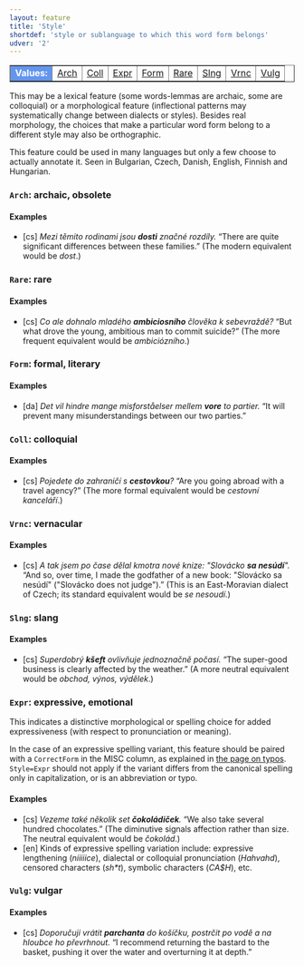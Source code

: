 ```yaml
---
layout: feature
title: 'Style'
shortdef: 'style or sublanguage to which this word form belongs'
udver: '2'
---
```


<table class="typeindex" border="1">
<tr>
  <td style="background-color:cornflowerblue;color:white"><strong>Values:</strong> </td>
  <td><a href="#Arch">Arch</a></td>
  <td><a href="#Coll">Coll</a></td>
  <td><a href="#Expr">Expr</a></td>
  <td><a href="#Form">Form</a></td>
  <td><a href="#Rare">Rare</a></td>
  <td><a href="#Slng">Slng</a></td>
  <td><a href="#Vrnc">Vrnc</a></td>
  <td><a href="#Vulg">Vulg</a></td>
</tr>
</table>

This
may be a lexical feature (some words-lemmas are archaic, some are
colloquial) or a morphological feature (inflectional patterns may
systematically change between dialects or styles).
Besides real morphology, the choices that make a particular word form
belong to a different style may also be orthographic.

This feature could be used
in many languages but only a few choose to actually annotate it. Seen
in Bulgarian, Czech, Danish, English, Finnish and Hungarian.

### <a name="Arch">`Arch`</a>: archaic, obsolete

#### Examples

* [cs] _Mezi těmito rodinami jsou <b>dosti</b> značné rozdíly._ “There are quite significant differences between these families.”
  (The modern equivalent would be _dost_.)

### <a name="Rare">`Rare`</a>: rare

#### Examples

* [cs] _Co ale dohnalo mladého <b>ambiciosního</b> člověka k sebevraždě?_ “But what drove the young, ambitious man to commit suicide?”
  (The more frequent equivalent would be _ambiciózního_.)

### <a name="Form">`Form`</a>: formal, literary

#### Examples

* [da] _Det vil hindre mange misforståelser mellem <b>vore</b> to partier._ “It will prevent many misunderstandings between our two parties.”

<!-- not used so far ### <a name="Poet">`Poet`</a>: poetic -->

### <a name="Coll">`Coll`</a>: colloquial

#### Examples

* [cs] _Pojedete do zahraničí s <b>cestovkou</b>?_ “Are you going abroad with a travel agency?”
  (The more formal equivalent would be _cestovní kanceláří_.)

### <a name="Vrnc">`Vrnc`</a>: vernacular

#### Examples

* [cs] _A tak jsem po čase dělal kmotra nové knize: "Slovácko <b>sa nesúdí</b>"._ “And so, over time, I made the godfather of a new book: "Slovácko sa nesúdí" ("Slovácko does not judge").”
  (This is an East-Moravian dialect of Czech; its standard equivalent would be _se nesoudí_.)

### <a name="Slng">`Slng`</a>: slang

#### Examples

* [cs] _Superdobrý <b>kšeft</b> ovlivňuje jednoznačně počasí._ “The super-good business is clearly affected by the weather.”
  (A more neutral equivalent would be _obchod, výnos, výdělek_.)

### <a name="Expr">`Expr`</a>: expressive, emotional

This indicates a distinctive morphological or spelling choice for added expressiveness (with respect to pronunciation or meaning).

In the case of an expressive spelling variant, this feature should be paired with a `CorrectForm` in the MISC column, as explained in [the page on typos](/u/overview/typos.html). 
`Style=Expr` should not apply if the variant differs from the canonical spelling only in capitalization, or is an abbreviation or typo.




#### Examples

* [cs] _Vezeme také několik set <b>čokoládiček</b>._ “We also take several hundred chocolates.”
  (The diminutive signals affection rather than size. The neutral equivalent would be _čokolád_.)
* [en] Kinds of expressive spelling variation include: expressive lengthening (_niiiiice_), dialectal or colloquial pronunciation (_Hahvahd_), censored characters (_sh*t_), symbolic characters (_CA$H_), etc.

<!-- not used so far ### <a name="Derg">`Derg`</a>: derogatory -->

### <a name="Vulg">`Vulg`</a>: vulgar

#### Examples

* [cs] _Doporučuji vrátit <b>parchanta</b> do košíčku, postrčit po vodě a na hloubce ho převrhnout._ “I recommend returning the bastard to the basket, pushing it over the water and overturning it at depth.”

<!-- Interlanguage links updated Pá kvě 14 11:08:41 CEST 2021 -->
